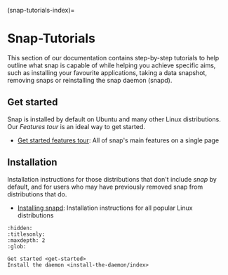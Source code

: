 (snap-tutorials-index)=
# Snap-Tutorials

This section of our documentation contains step-by-step tutorials to help outline what snap is capable of while helping you achieve specific aims, such as installing your favourite applications, taking a data snapshot, removing snaps or reinstalling the snap daemon (snapd).

## Get started

Snap is installed by default on Ubuntu and many other Linux distributions. Our _Features tour_ is an ideal way to get started.

* [Get started features tour](get-started): All of snap's main features on a single page

## Installation 

Installation instructions for those distributions that don't include _snap_ by default, and for users who may have previously removed snap from distributions that do.

* [Installing snapd](install-the-daemon/index): Installation instructions for all popular Linux distributions


```{toctree}
:hidden:
:titlesonly:
:maxdepth: 2
:glob:

Get started <get-started>
Install the daemon <install-the-daemon/index>
